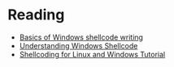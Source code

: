 # Reading
* [Basics of Windows shellcode writing](https://idafchev.github.io/exploit/2017/09/26/writing_windows_shellcode.html)
* [Understanding Windows Shellcode](http://www.hick.org/code/skape/papers/win32-shellcode.pdf)
* [Shellcoding for Linux and Windows Tutorial](vividmachines.com/shellcode/shellcode.html)
